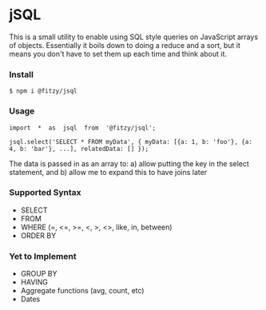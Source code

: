 # jSQL
This is a small utility to enable using SQL style queries on JavaScript arrays of objects. 
Essentially it boils down to doing a reduce and a sort, but it means you don't have to set them up each time and think about it.

### Install
```
$ npm i @fitzy/jsql
```

### Usage
```
import  *  as  jsql  from  '@fitzy/jsql';

jsql.select('SELECT * FROM myData', { myData: [{a: 1, b: 'foo'}, {a: 4, b: 'bar'}, ...], relatedData: [] });
```

The data is passed in as an array to:
a) allow putting the key in the select statement, and
b) allow me to expand this to have joins later

### Supported Syntax
* SELECT
* FROM
* WHERE (=, <=, >=, <, >, <>, like, in, between)
* ORDER BY

### Yet to Implement
* GROUP BY
* HAVING
* Aggregate functions (avg, count, etc)
* Dates